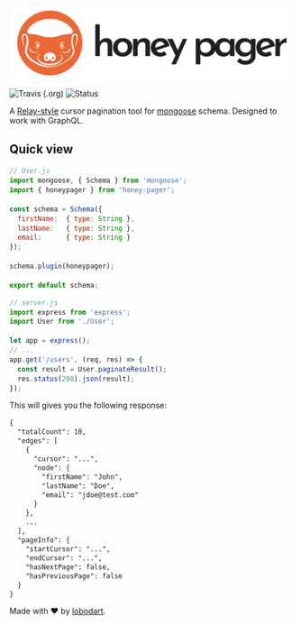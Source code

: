 <img src="https://github.com/codeinbrain/honey-pager/blob/master/docs/honeypager.png" width="700" title="HoneyPager">

![Travis (.org)](https://img.shields.io/travis/codeinbrain/honey-pager.svg?style=flat-square)
![Status](https://img.shields.io/badge/status-experimental-orange.svg?style=flat-square)

A [Relay-style](https://facebook.github.io/relay/graphql/connections.htm) cursor pagination tool for [mongoose](https://github.com/Automattic/mongoose) schema. Designed to work with GraphQL.

## Quick view

```javascript
// User.js
import mongoose, { Schema } from 'mongoose';
import { honeypager } from 'honey-pager';

const schema = Schema({
  firstName:  { type: String },
  lastName:   { type: String },
  email:      { type: String }
});

schema.plugin(honeypager);

export default schema;
```

```javascript
// server.js
import express from 'express';
import User from './User';

let app = express();
// ...
app.get('/users', (req, res) => {
  const result = User.paginateResult();
  res.status(200).json(result);
});
```
This will gives you the following response:
```
{
  "totalCount": 10,
  "edges": [
    {
      "cursor": "...",
      "node": {
        "firstName": "John",
        "lastName": "Doe",
        "email": "jdoe@test.com"
      }
    },
    ...
  ],
  "pageInfo": {
    "startCursor": "...",
    "endCursor": "...",
    "hasNextPage": false,
    "hasPreviousPage": false
  }
}
```

Made with :heart: by [lobodart](https://github.com/lobodart).
